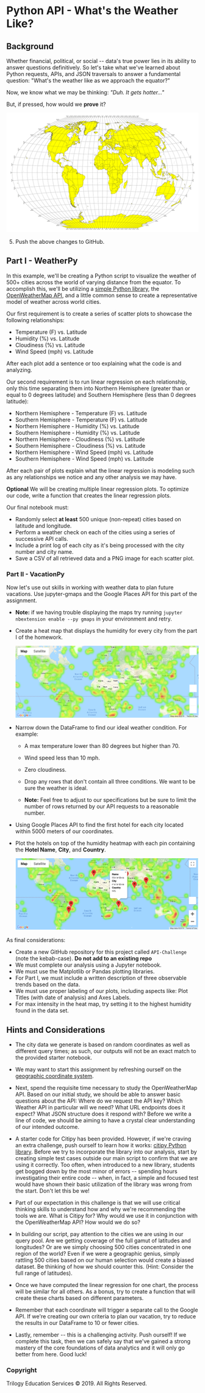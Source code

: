 # Python API - What's the Weather Like?

## Background

Whether financial, political, or social -- data's true power lies in its ability to answer questions definitively. So let's take what we've learned about Python requests, APIs, and JSON traversals to answer a fundamental question: "What's the weather like as we approach the equator?"

Now, we know what we may be thinking: _"Duh. It gets hotter..."_

But, if pressed, how would we **prove** it?

![Equator](Images/equatorsign.png)


5. Push the above changes to GitHub.

## Part I - WeatherPy

In this example, we'll be creating a Python script to visualize the weather of 500+ cities across the world of varying distance from the equator. To accomplish this, we'll be utilizing a [simple Python library](https://pypi.python.org/pypi/citipy), the [OpenWeatherMap API](https://openweathermap.org/api), and a little common sense to create a representative model of weather across world cities.

Our first requirement is to create a series of scatter plots to showcase the following relationships:

* Temperature (F) vs. Latitude
* Humidity (%) vs. Latitude
* Cloudiness (%) vs. Latitude
* Wind Speed (mph) vs. Latitude

After each plot add a sentence or too explaining what the code is and analyzing.

Our second requirement is to run linear regression on each relationship, only this time separating them into Northern Hemisphere (greater than or equal to 0 degrees latitude) and Southern Hemisphere (less than 0 degrees latitude):

* Northern Hemisphere - Temperature (F) vs. Latitude
* Southern Hemisphere - Temperature (F) vs. Latitude
* Northern Hemisphere - Humidity (%) vs. Latitude
* Southern Hemisphere - Humidity (%) vs. Latitude
* Northern Hemisphere - Cloudiness (%) vs. Latitude
* Southern Hemisphere - Cloudiness (%) vs. Latitude
* Northern Hemisphere - Wind Speed (mph) vs. Latitude
* Southern Hemisphere - Wind Speed (mph) vs. Latitude

After each pair of plots explain what the linear regression is modeling such as any relationships we notice and any other analysis we may have.

**Optional** We will be creating multiple linear regression plots. To optimize our code, write a function that creates the linear regression plots.

Our final notebook must:

* Randomly select **at least** 500 unique (non-repeat) cities based on latitude and longitude.
* Perform a weather check on each of the cities using a series of successive API calls.
* Include a print log of each city as it's being processed with the city number and city name.
* Save a CSV of all retrieved data and a PNG image for each scatter plot.

### Part II - VacationPy

Now let's use out skills in working with weather data to plan future vacations. Use jupyter-gmaps and the Google Places API for this part of the assignment.

* **Note:** if we having trouble displaying the maps try running `jupyter nbextension enable --py gmaps` in your environment and retry.

* Create a heat map that displays the humidity for every city from the part I of the homework.

  ![heatmap](Images/heatmap.png)

* Narrow down the DataFrame to find our ideal weather condition. For example:

  * A max temperature lower than 80 degrees but higher than 70.

  * Wind speed less than 10 mph.

  * Zero cloudiness.

  * Drop any rows that don't contain all three conditions. We want to be sure the weather is ideal.

  * **Note:** Feel free to adjust to our specifications but be sure to limit the number of rows returned by our API requests to a reasonable number.

* Using Google Places API to find the first hotel for each city located within 5000 meters of our coordinates.

* Plot the hotels on top of the humidity heatmap with each pin containing the **Hotel Name**, **City**, and **Country**.

  ![hotel map](Images/hotel_map.png)

As final considerations:

* Create a new GitHub repository for this project called `API-Challenge` (note the kebab-case). **Do not add to an existing repo**
* We must complete our analysis using a Jupyter notebook.
* We must use the Matplotlib or Pandas plotting libraries.
* For Part I, we must include a written description of three observable trends based on the data.
* We must use proper labeling of our plots, including aspects like: Plot Titles (with date of analysis) and Axes Labels.
* For max intensity in the heat map, try setting it to the highest humidity found in the data set.

## Hints and Considerations

* The city data we generate is based on random coordinates as well as different query times; as such, our outputs will not be an exact match to the provided starter notebook.

* We may want to start this assignment by refreshing ourself on the [geographic coordinate system](http://desktop.arcgis.com/en/arcmap/10.3/guide-books/map-projections/about-geographic-coordinate-systems.htm).

* Next, spend the requisite time necessary to study the OpenWeatherMap API. Based on our initial study, we should be able to answer  basic questions about the API: Where do we request the API key? Which Weather API in particular will we need? What URL endpoints does it expect? What JSON structure does it respond with? Before we write a line of code, we should be aiming to have a crystal clear understanding of our intended outcome.

* A starter code for Citipy has been provided. However, if we're craving an extra challenge, push ourself to learn how it works: [citipy Python library](https://pypi.python.org/pypi/citipy). Before we try to incorporate the library into our analysis, start by creating simple test cases outside our main script to confirm that we are using it correctly. Too often, when introduced to a new library, students get bogged down by the most minor of errors -- spending hours investigating their entire code -- when, in fact, a simple and focused test would have shown their basic utilization of the library was wrong from the start. Don't let this be we!

* Part of our expectation in this challenge is that we will use critical thinking skills to understand how and why we're recommending the tools we are. What is Citipy for? Why would we use it in conjunction with the OpenWeatherMap API? How would we do so?

* In building our script, pay attention to the cities we are using in our query pool. Are we getting coverage of the full gamut of latitudes and longitudes? Or are we simply choosing 500 cities concentrated in one region of the world? Even if we were a geographic genius, simply rattling 500 cities based on our human selection would create a biased dataset. Be thinking of how we should counter this. (Hint: Consider the full range of latitudes).

* Once we have computed the linear regression for one chart, the process will be similar for all others. As a bonus, try to create a function that will create these charts based on different parameters.

* Remember that each coordinate will trigger a separate call to the Google API. If we're creating our own criteria to plan our vacation, try to reduce the results in our DataFrame to 10 or fewer cities.

* Lastly, remember -- this is a challenging activity. Push ourself! If we complete this task, then we can safely say that we've gained a strong mastery of the core foundations of data analytics and it will only go better from here. Good luck!

### Copyright

Trilogy Education Services © 2019. All Rights Reserved.
